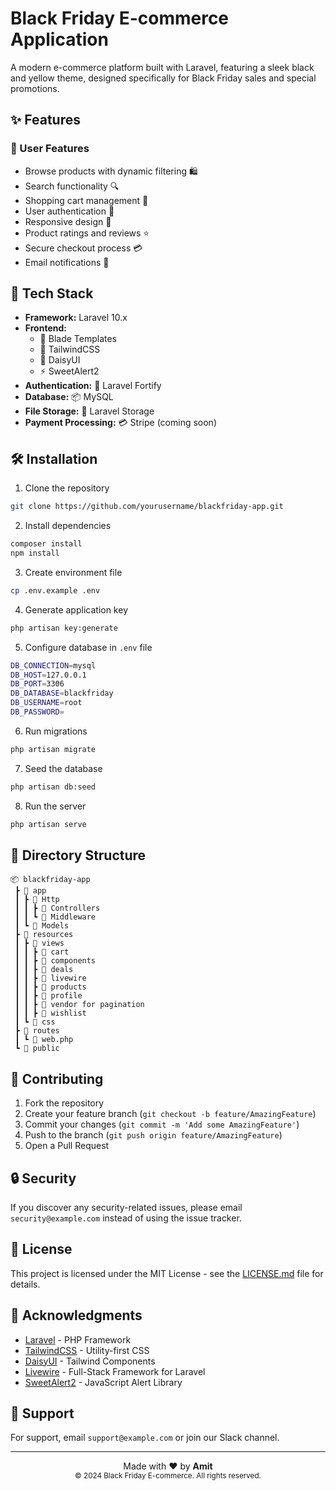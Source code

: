 # Black Friday E-commerce Application

A modern e-commerce platform built with Laravel, featuring a sleek black and yellow theme, designed specifically for Black Friday sales and special promotions.


## ✨ Features

### 👤 User Features
- Browse products with dynamic filtering 🛍️
- Search functionality 🔍
- Shopping cart management 🛒
- User authentication 👤
- Responsive design 📱
- Product ratings and reviews ⭐
- Secure checkout process 💳
- Email notifications 📧

## 🚀 Tech Stack

- **Framework:** Laravel 10.x
- **Frontend:** 
  - 🎨 Blade Templates
  - 💅 TailwindCSS
  - 🎯 DaisyUI
  - ⚡ SweetAlert2
- **Authentication:** 🔐 Laravel Fortify
- **Database:** 📦 MySQL
- **File Storage:** 💾 Laravel Storage
- **Payment Processing:** 💳 Stripe (coming soon)

## 🛠️ Installation

1. Clone the repository

```bash
git clone https://github.com/yourusername/blackfriday-app.git
```

2. Install dependencies

```bash
composer install
npm install
```

3. Create environment file

```bash
cp .env.example .env
```

4. Generate application key

```bash
php artisan key:generate
```


5. Configure database in `.env` file


```bash
DB_CONNECTION=mysql
DB_HOST=127.0.0.1
DB_PORT=3306
DB_DATABASE=blackfriday
DB_USERNAME=root
DB_PASSWORD=
```

6. Run migrations

```bash
php artisan migrate
```

7. Seed the database

```bash
php artisan db:seed
```


8. Run the server

```bash
php artisan serve
```


## 📁 Directory Structure

```
📦 blackfriday-app
 ┣ 📂 app
 ┃ ┣ 📂 Http
 ┃ ┃ ┣ 📂 Controllers
 ┃ ┃ ┗ 📂 Middleware
 ┃ ┗ 📂 Models
 ┣ 📂 resources
 ┃ ┣ 📂 views
 ┃ ┃ ┣ 📂 cart
 ┃ ┃ ┣ 📂 components
 ┃ ┃ ┣ 📂 deals
 ┃ ┃ ┣ 📂 livewire
 ┃ ┃ ┣ 📂 products
 ┃ ┃ ┣ 📂 profile
 ┃ ┃ ┣ 📂 vendor for pagination
 ┃ ┃ ┣ 📂 wishlist
 ┃ ┗ 📂 css
 ┣ 📂 routes
 ┃ ┗ 📜 web.php
 ┗ 📂 public
```



## 🤝 Contributing

1. Fork the repository
2. Create your feature branch (`git checkout -b feature/AmazingFeature`)
3. Commit your changes (`git commit -m 'Add some AmazingFeature'`)
4. Push to the branch (`git push origin feature/AmazingFeature`)
5. Open a Pull Request

## 🔒 Security

If you discover any security-related issues, please email `security@example.com` instead of using the issue tracker.

## 📝 License

This project is licensed under the MIT License - see the [LICENSE.md](LICENSE.md) file for details.

## 🙏 Acknowledgments

- [Laravel](https://laravel.com) - PHP Framework
- [TailwindCSS](https://tailwindcss.com) - Utility-first CSS
- [DaisyUI](https://daisyui.com) - Tailwind Components
- [Livewire](https://laravel-livewire.com) - Full-Stack Framework for Laravel
- [SweetAlert2](https://sweetalert2.github.io/) - JavaScript Alert Library
## 💬 Support

For support, email `support@example.com` or join our Slack channel.

---

<div align="center">
  Made with ❤️ by <strong>Amit</strong><br>
  <sup>© 2024 Black Friday E-commerce. All rights reserved.</sup>
</div>


